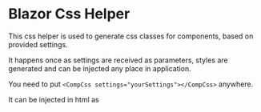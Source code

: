 # Blazor Css Helper

This css helper is used to generate css classes for components, based on provided settings.

It happens once as settings are received as parameters, styles are generated and can be injected any place in application.

You need to put `<CompCss settings="yourSettings"></CompCss>` anywhere.

It can be injected in html as <style> element or as <link> element with base64 data uri.

example: `<link rel="stylesheet" href="data:text/css;base64,dGR3...I6cn0=" type="text/css">`

This helper class provides fast and easy way to handle conditional styles, you can realize any logic to get desired styles.

Example:
```
  BCssItem _CellRegular = new BCssItem(".CellRegular");
  _CellRegular.Values.Add("border-style", "solid");
  _CellRegular.Values.Add("height", bvgGrid.bvgSettings.RowHeight + "px");
  _CellRegular.Values.Add("background-color", bvgGrid.bvgSettings.CellStyle.BackgroundColor);
  _CellRegular.Values.Add("color", bvgGrid.bvgSettings.CellStyle.ForeColor);
  _CellRegular.Values.Add("border-color", bvgGrid.bvgSettings.CellStyle.BorderColor);
  _CellRegular.Values.Add("border-width", bvgGrid.bvgSettings.CellStyle.BorderWidth + "px;");
  _CellRegular.Values.Add("cursor", "cell");
  blazorCSS.Children.Add(_CellRegular);

```

Motivation behind this helper.

Instead of giving each element large style attributes we can generate dynamic styles and html elements will have only class attribute (class name).
In case when we can't do static/predefined styles because it's content is depending on provided settings it solves this problem.

**In result we get dynamic css**

Hope you will find it helpful.
